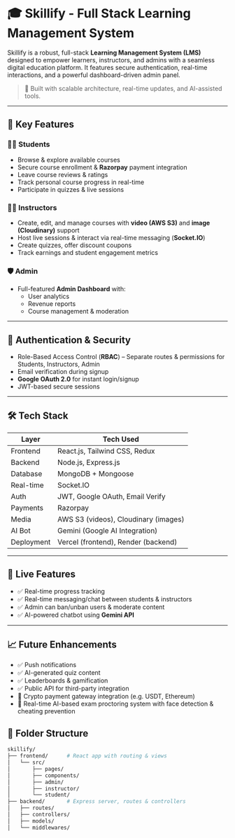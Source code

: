 # 🎓 Skillify - Full Stack Learning Management System

Skillify is a robust, full-stack **Learning Management System (LMS)** designed to empower learners, instructors, and admins with a seamless digital education platform. It features secure authentication, real-time interactions, and a powerful dashboard-driven admin panel.

> 🚀 Built with scalable architecture, real-time updates, and AI-assisted tools.

---

## 🧩 Key Features

### 👩‍🎓 Students

- Browse & explore available courses
- Secure course enrollment & **Razorpay** payment integration
- Leave course reviews & ratings
- Track personal course progress in real-time
- Participate in quizzes & live sessions

### 👨‍🏫 Instructors

- Create, edit, and manage courses with **video (AWS S3)** and **image (Cloudinary)** support
- Host live sessions & interact via real-time messaging (**Socket.IO**)
- Create quizzes, offer discount coupons
- Track earnings and student engagement metrics

### 🛡 Admin

- Full-featured **Admin Dashboard** with:
  - User analytics
  - Revenue reports
  - Course management & moderation

---

## 🔐 Authentication & Security

- Role-Based Access Control (**RBAC**) – Separate routes & permissions for Students, Instructors, Admin
- Email verification during signup
- **Google OAuth 2.0** for instant login/signup
- JWT-based secure sessions

---

## 🛠 Tech Stack

| Layer      | Tech Used                            |
| ---------- | ------------------------------------ |
| Frontend   | React.js, Tailwind CSS, Redux        |
| Backend    | Node.js, Express.js                  |
| Database   | MongoDB + Mongoose                   |
| Real-time  | Socket.IO                            |
| Auth       | JWT, Google OAuth, Email Verify      |
| Payments   | Razorpay                             |
| Media      | AWS S3 (videos), Cloudinary (images) |
| AI Bot     | Gemini (Google AI Integration)       |
| Deployment | Vercel (frontend), Render (backend)  |

---

## 🔴 Live Features

- ✅ Real-time progress tracking
- ✅ Real-time messaging/chat between students & instructors
- ✅ Admin can ban/unban users & moderate content
- ✅ AI-powered chatbot using **Gemini API**

---

## 📈 Future Enhancements

- ✅ Push notifications
- ✅ AI-generated quiz content
- ✅ Leaderboards & gamification
- ✅ Public API for third-party integration
- 🔐 Crypto payment gateway integration (e.g. USDT, Ethereum)
- 🧠 Real-time AI-based exam proctoring system with face detection & cheating prevention

## 📂 Folder Structure

```bash
skillify/
├── frontend/      # React app with routing & views
│   └── src/
│       ├── pages/
│       ├── components/
│       ├── admin/
│       ├── instructor/
│       └── student/
├── backend/       # Express server, routes & controllers
│   ├── routes/
│   ├── controllers/
│   ├── models/
│   └── middlewares/
```
